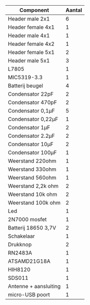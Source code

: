 | Component             | Aantal |
|-----------------------|--------|
| Header male 2x1       | 6      |
| Header female 4x1     | 1      |
| Header male 4x1       | 1      |
| Header female 4x2     | 1      |
| Header female 5x1     | 2      |
| Header male 5x1       | 3      |
| L7805                 | 1      |
| MIC5319-3.3           | 1      |
| Batterij beugel       | 4      |
| Condensator 22pF      | 2      |
| Condensator 470pF     | 2      |
| Condensator 0,1µF     | 5      |
| Condensator 0,22µF    | 1      |
| Condensator 1µF       | 2      |
| Condensator 2.2µF     | 2      |
| Condensator 10µF      | 2      |
| Condensator 100µF     | 1      |
| Weerstand 220ohm      | 1      |
| Weerstand 330ohm      | 1      |
| Weerstand 560ohm      | 1      |
| Weerstand 2,2k ohm    | 2      |
| Weerstand 10k ohm     | 2      |
| Weerstand 100k ohm    | 2      |
| Led                   | 1      |
| 2N7000 mosfet         | 1      |
| Batterij 18650 3,7V   | 2      |
| Schakelaar            | 1      |
| Drukknop              | 2      |
| RN2483A               | 1      |
| ATSAMD21G18A          | 1      |
| HIH8120               | 1      |
| SDS011                | 1      |
| Antenne + aansluiting | 1      |
| micro-USB poort       | 1      |